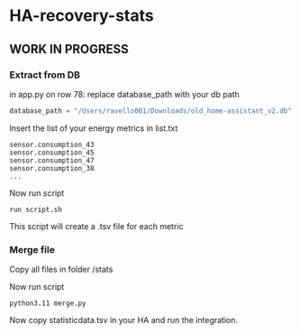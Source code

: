 # HA-recovery-stats

## WORK IN PROGRESS

### Extract from DB

in app.py on row 78: replace database_path with your db path
```python
database_path = "/Users/ravello001/Downloads/old_home-assistant_v2.db"
```
Insert the list of your energy metrics in list.txt
```
sensor.consumption_43
sensor.consumption_45
sensor.consumption_47
sensor.consumption_38
...
```
Now run script
```shell
run script.sh
```
This script will create a .tsv file for each metric

### Merge file

Copy all files in folder /stats

Now run script
```shell
python3.11 merge.py
```
Now copy statisticdata.tsv in your HA and run the integration.

